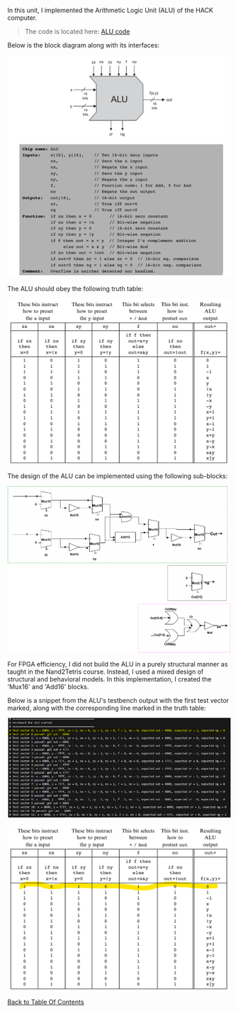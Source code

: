 In this unit, I implemented the Arithmetic Logic Unit (ALU) of the HACK computer.  
> The code is located here: [ALU code](../../rtl/arithmetic/ALU.v)

Below is the block diagram along with its interfaces:

![ALU Block Diagram](../img/arithmetics/ALU_block_diagram.png)

The ALU should obey the following truth table:

![ALU Truth Table](../img/arithmetics/ALU_Truth_Table.png)

The design of the ALU can be implemented using the following sub-blocks:

![ALU Internal Design](../img/arithmetics/inside_implementation_ALU.png)

For FPGA efficiency, I did not build the ALU in a purely structural manner as taught in the Nand2Tetris course. Instead, I used a mixed design of structural and behavioral models. In this implementation, I created the 'Mux16' and 'Add16' blocks.

Below is a snippet from the ALU's testbench output with the first test vector marked, along with the corresponding line marked in the truth table:

![ALU testbench](../img/arithmetics/ALU_testbench.png)

![ALU Truth Table first line marked](../img/arithmetics/ALU_Truth_Table_0.png)

[Back to Table Of Contents](./../../README.md)
